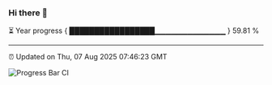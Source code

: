 ### Hi there 👋

⏳ Year progress { █████████████████▁▁▁▁▁▁▁▁▁▁▁▁▁ } 59.81 %

---

⏰ Updated on Thu, 07 Aug 2025 07:46:23 GMT

![Progress Bar CI](https://github.com/IshwaranRudhara/GIT-ACTION/workflows/Progress%20Bar%20CI/badge.svg)
